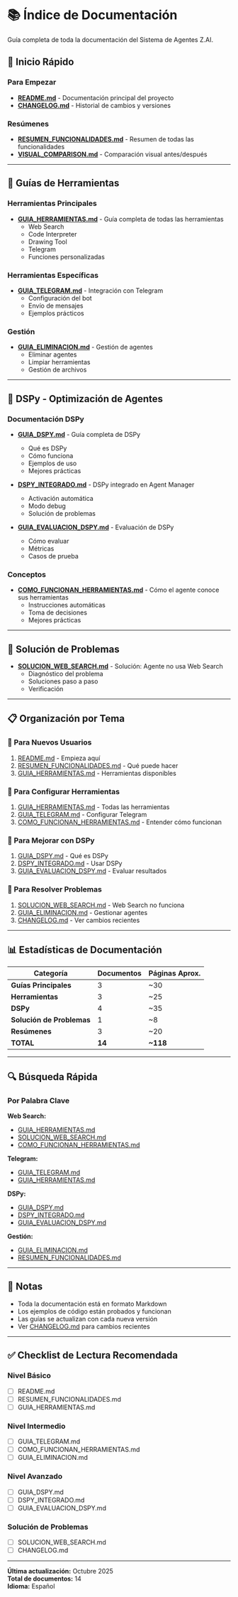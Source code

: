 # 📚 Índice de Documentación

Guía completa de toda la documentación del Sistema de Agentes Z.AI.

## 🚀 Inicio Rápido

### Para Empezar
- **[README.md](README.md)** - Documentación principal del proyecto
- **[CHANGELOG.md](CHANGELOG.md)** - Historial de cambios y versiones

### Resúmenes
- **[RESUMEN_FUNCIONALIDADES.md](RESUMEN_FUNCIONALIDADES.md)** - Resumen de todas las funcionalidades
- **[VISUAL_COMPARISON.md](VISUAL_COMPARISON.md)** - Comparación visual antes/después

---

## 🔧 Guías de Herramientas

### Herramientas Principales
- **[GUIA_HERRAMIENTAS.md](GUIA_HERRAMIENTAS.md)** - Guía completa de todas las herramientas
  - Web Search
  - Code Interpreter
  - Drawing Tool
  - Telegram
  - Funciones personalizadas

### Herramientas Específicas
- **[GUIA_TELEGRAM.md](GUIA_TELEGRAM.md)** - Integración con Telegram
  - Configuración del bot
  - Envío de mensajes
  - Ejemplos prácticos

### Gestión
- **[GUIA_ELIMINACION.md](GUIA_ELIMINACION.md)** - Gestión de agentes
  - Eliminar agentes
  - Limpiar herramientas
  - Gestión de archivos

---

## 🤖 DSPy - Optimización de Agentes

### Documentación DSPy
- **[GUIA_DSPY.md](GUIA_DSPY.md)** - Guía completa de DSPy
  - Qué es DSPy
  - Cómo funciona
  - Ejemplos de uso
  - Mejores prácticas

- **[DSPY_INTEGRADO.md](DSPY_INTEGRADO.md)** - DSPy integrado en Agent Manager
  - Activación automática
  - Modo debug
  - Solución de problemas

- **[GUIA_EVALUACION_DSPY.md](GUIA_EVALUACION_DSPY.md)** - Evaluación de DSPy
  - Cómo evaluar
  - Métricas
  - Casos de prueba

### Conceptos
- **[COMO_FUNCIONAN_HERRAMIENTAS.md](COMO_FUNCIONAN_HERRAMIENTAS.md)** - Cómo el agente conoce sus herramientas
  - Instrucciones automáticas
  - Toma de decisiones
  - Mejores prácticas

---

## 🐛 Solución de Problemas

- **[SOLUCION_WEB_SEARCH.md](SOLUCION_WEB_SEARCH.md)** - Solución: Agente no usa Web Search
  - Diagnóstico del problema
  - Soluciones paso a paso
  - Verificación

---

## 📋 Organización por Tema

### 🎯 Para Nuevos Usuarios
1. [README.md](README.md) - Empieza aquí
2. [RESUMEN_FUNCIONALIDADES.md](RESUMEN_FUNCIONALIDADES.md) - Qué puede hacer
3. [GUIA_HERRAMIENTAS.md](GUIA_HERRAMIENTAS.md) - Herramientas disponibles

### 🔧 Para Configurar Herramientas
1. [GUIA_HERRAMIENTAS.md](GUIA_HERRAMIENTAS.md) - Todas las herramientas
2. [GUIA_TELEGRAM.md](GUIA_TELEGRAM.md) - Configurar Telegram
3. [COMO_FUNCIONAN_HERRAMIENTAS.md](COMO_FUNCIONAN_HERRAMIENTAS.md) - Entender cómo funcionan

### 🤖 Para Mejorar con DSPy
1. [GUIA_DSPY.md](GUIA_DSPY.md) - Qué es DSPy
2. [DSPY_INTEGRADO.md](DSPY_INTEGRADO.md) - Usar DSPy
3. [GUIA_EVALUACION_DSPY.md](GUIA_EVALUACION_DSPY.md) - Evaluar resultados

### 🐛 Para Resolver Problemas
1. [SOLUCION_WEB_SEARCH.md](SOLUCION_WEB_SEARCH.md) - Web Search no funciona
2. [GUIA_ELIMINACION.md](GUIA_ELIMINACION.md) - Gestionar agentes
3. [CHANGELOG.md](CHANGELOG.md) - Ver cambios recientes

---

## 📊 Estadísticas de Documentación

| Categoría | Documentos | Páginas Aprox. |
|-----------|------------|----------------|
| **Guías Principales** | 3 | ~30 |
| **Herramientas** | 3 | ~25 |
| **DSPy** | 4 | ~35 |
| **Solución de Problemas** | 1 | ~8 |
| **Resúmenes** | 3 | ~20 |
| **TOTAL** | **14** | **~118** |

---

## 🔍 Búsqueda Rápida

### Por Palabra Clave

**Web Search:**
- [GUIA_HERRAMIENTAS.md](GUIA_HERRAMIENTAS.md#web-search)
- [SOLUCION_WEB_SEARCH.md](SOLUCION_WEB_SEARCH.md)
- [COMO_FUNCIONAN_HERRAMIENTAS.md](COMO_FUNCIONAN_HERRAMIENTAS.md)

**Telegram:**
- [GUIA_TELEGRAM.md](GUIA_TELEGRAM.md)
- [GUIA_HERRAMIENTAS.md](GUIA_HERRAMIENTAS.md#telegram)

**DSPy:**
- [GUIA_DSPY.md](GUIA_DSPY.md)
- [DSPY_INTEGRADO.md](DSPY_INTEGRADO.md)
- [GUIA_EVALUACION_DSPY.md](GUIA_EVALUACION_DSPY.md)

**Gestión:**
- [GUIA_ELIMINACION.md](GUIA_ELIMINACION.md)
- [RESUMEN_FUNCIONALIDADES.md](RESUMEN_FUNCIONALIDADES.md)

---

## 📝 Notas

- Toda la documentación está en formato Markdown
- Los ejemplos de código están probados y funcionan
- Las guías se actualizan con cada nueva versión
- Ver [CHANGELOG.md](CHANGELOG.md) para cambios recientes

---

## ✅ Checklist de Lectura Recomendada

### Nivel Básico
- [ ] README.md
- [ ] RESUMEN_FUNCIONALIDADES.md
- [ ] GUIA_HERRAMIENTAS.md

### Nivel Intermedio
- [ ] GUIA_TELEGRAM.md
- [ ] COMO_FUNCIONAN_HERRAMIENTAS.md
- [ ] GUIA_ELIMINACION.md

### Nivel Avanzado
- [ ] GUIA_DSPY.md
- [ ] DSPY_INTEGRADO.md
- [ ] GUIA_EVALUACION_DSPY.md

### Solución de Problemas
- [ ] SOLUCION_WEB_SEARCH.md
- [ ] CHANGELOG.md

---

**Última actualización:** Octubre 2025  
**Total de documentos:** 14  
**Idioma:** Español
